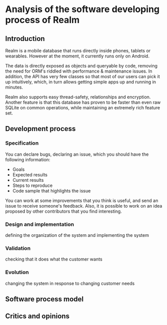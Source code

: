 # Analysis of the software developing process of Realm

## Introduction

Realm is a mobile database that runs directly inside phones, tablets or wearables. However at the moment, it currently runs only on Android.

The data is directly exposed as objects and queryable by code, removing the need for ORM's riddled with performance & maintenance issues. In addition, the API has very few classes so that most of our users can pick it up intuitively, which, in turn allows getting simple apps up and running in minutes.

Realm also supports easy thread-safety, relationships and encryption. Another feature is that this database has proven to be faster than even raw SQLite on common operations, while maintaining an extremely rich feature set.

## Development process

### Specification
You can declare bugs, declaring an issue, which you should have the following information:
- Goals
- Expected results
- Current results
- Steps to reproduce
- Code sample that highlights the issue

You can work at some improvements that you think is useful, and send an issue to receive someone's feedback.
Also, it is possible to work on an idea proposed by other contributors that you find interesting.

### Design and implementation
defining the organization of the
system and implementing the system

### Validation
checking that it does what the customer wants

### Evolution
changing the system in response to changing
customer needs

## Software process model

## Critics and opinions
